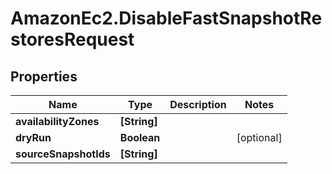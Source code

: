 # AmazonEc2.DisableFastSnapshotRestoresRequest

## Properties

Name | Type | Description | Notes
------------ | ------------- | ------------- | -------------
**availabilityZones** | **[String]** |  | 
**dryRun** | **Boolean** |  | [optional] 
**sourceSnapshotIds** | **[String]** |  | 


